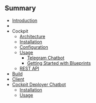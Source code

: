## Summary

* [Introduction](README.md)
* 
* Cockpit
   * [Architecture](jscockpit/architecture.md)
   * [Installation](jscockpit/installation.md)
   * [Configuration](jscockpit/configuration.md)
   * [Usage](jscockpit/usage.md)
       * [Telegram Chatbot](jscockpit/telegram_bot.md)
       * [Getting Started with Blueprints](jscockpit/getting_started.md)
   * [REST API](jscockpit/api.md)
* [Build](jscockpit/build.md)
* [Client](jscockpit/client.md)
* [Cockpit Deployer Chatbot](deployer_bot/deployer_bot.md)
   * [Installation](deployer_bot/installation.md)
   * [Usage](deployer_bot/usage.md)
